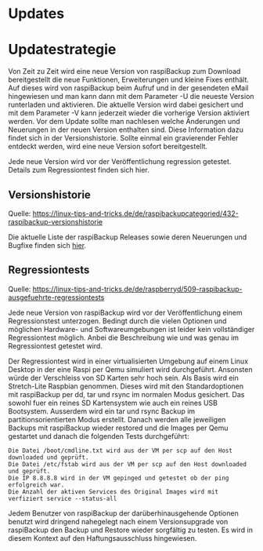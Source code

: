 # Updates

# Updatestrategie

Von Zeit zu Zeit wird eine neue Version von raspiBackup zum Download
bereitgestellt die neue Funktionen, Erweiterungen und kleine Fixes enthält. Auf
dieses wird von raspiBackup beim Aufruf und in der gesendeten eMail hingewiesen
und man kann dann mit dem Parameter -U die neueste Version runterladen und
aktivieren. Die aktuelle Version wird dabei gesichert und mit dem Parameter -V
kann jederzeit wieder die vorherige Version aktiviert werden. Vor dem Update
sollte man nachlesen welche Änderungen und Neuerungen in der neuen Version
enthalten sind. Diese Information dazu findet sich in der Versionshistorie.
Sollte einmal ein gravierender Fehler entdeckt werden, wird eine neue Version
sofort bereitgestellt.

Jede neue Version wird vor der Veröffentlichung regression getestet. Details
zum Regressiontest finden sich hier.

## Versionshistorie

Quelle: https://linux-tips-and-tricks.de/de/raspibackupcategoried/432-raspibackup-versionshistorie

Die aktuelle Liste der raspiBackup Releases sowie deren Neuerungen und Bugfixe finden sich [hier](https://github.com/framps/raspiBackup/releases).

## Regressiontests

Quelle: https://linux-tips-and-tricks.de/de/raspberryd/509-raspibackup-ausgefuehrte-regressiontests

Jede neue Version von raspiBackup wird vor der Veröffentlichung einem Regressionstest unterzogen. Bedingt durch die vielen Optionen und möglichen Hardware- und Softwareumgebungen ist leider kein vollständiger Regressiontest möglich. Anbei die Beschreibung wie und was genau im Regressiontest getestet wird.





Der Regressiontest wird in einer virtualisierten Umgebung auf einem Linux Desktop in der eine Raspi per Qemu simuliert wird durchgeführt. Ansonsten würde der Verschleiss von SD Karten sehr hoch sein. Als Basis wird ein Stretch-Lite Raspbian genommen. Dieses wird mit den Standardoptionen mit raspiBackup per dd, tar und rsync im normalen Modus gesichert. Das sowohl fuer ein reines SD Kartensystem wie auch ein reines USB Bootsystem. Ausserdem wird ein tar und rsync Backup im partitionsorientierten Modus erstellt. Danach werden alle jeweiligen Backups mit raspiBackup wieder restored und die Images per Qemu gestartet und danach die folgenden Tests durchgeführt:

    Die Datei /boot/cmdline.txt wird aus der VM per scp auf den Host downloaded und geprüft.
    Die Datei /etc/fstab wird aus der VM per scp auf den Host downloaded und geprüft.
    Die IP 8.8.8.8 wird in der VM gepinged und getestet ob der ping erfolgreich war.
    Die Anzahl der aktiven Services des Original Images wird mit verfiziert service --status-all

Jedem Benutzer von raspiBackup der darüberhinausgehende Optionen benutzt wird dringend nahegelegt nach einem Versionsupgrade von raspiBackup den Backup und Restore wieder sorgfältig zu testen. Es wird in diesem Kontext auf den Haftungsausschluss hingewiesen.
